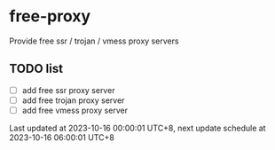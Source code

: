 
# free-proxy
Provide free ssr / trojan / vmess proxy servers


## TODO list
- [ ] add free ssr proxy server
- [ ] add free trojan proxy server
- [ ] add free vmess proxy server

Last updated at 2023-10-16 00:00:01 UTC+8, next update schedule at 2023-10-16 06:00:01 UTC+8

